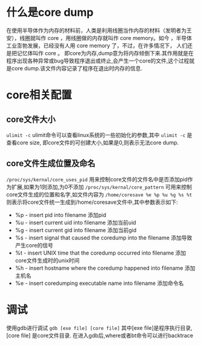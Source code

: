 什么是core dump
===============

在使用半导体作为内存的材料前，人类是利用线圈当作内存的材料（发明者为王安），线圈就叫作
core ，用线圈做的内存就叫作 core memory。如今
，半导体工业澎勃发展，已经没有人用 core memory 了，不过，在许多情况下，
人们还是把记忆体叫作 core 。
即core为内存,dump意为将内存倾倒下来.其作用就是在程序出现各种异常或bug导致程序退出或终止,会产生一个core的文件,这个过程就是core
dump.该文件内容记录了程序在退出时内存的信息.

core相关配置
============

core文件大小
------------

`ulimit -c` ulimit命令可以查看linux系统的一些初始化的参数,其中
`ulimit -c` 是查看core size,
即core文件的可创建大小,如果是0,则表示无法core dump.

core文件生成位置及命名
----------------------

`/proc/sys/kernal/core_uses_pid`
用来控制core文件的文件名中是否添加pid作为扩展,如果为1则添加,为0不添加
`/proc/sys/kernal/core_pattern`
可用来控制core文件生成的位置和名字,如文件内容为
`/home/coresave %e %p %u %g %s %t`
则表示将core文件统一生成到/home/coresave文件中,其中参数表示如下:

-   \%p - insert pid into filename 添加pid
-   \%u - insert current uid into filename 添加当前uid
-   \%g - insert current gid into filename 添加当前gid
-   \%s - insert signal that caused the coredump into the filename
    添加导致产生core的信号
-   \%t - insert UNIX time that the coredump occurred into filename
    添加core文件生成时的unix时间
-   \%h - insert hostname where the coredump happened into filename
    添加主机名
-   \%e - insert coredumping executable name into filename 添加命令名

调试
====

使用gdb进行调试 `gdb [exe file] [core file]` 其中\[exe
file\]是程序执行目录,\[core file\] 是core文件目录.
在进入gdb后,where或者bt命令可以进行backtrace
